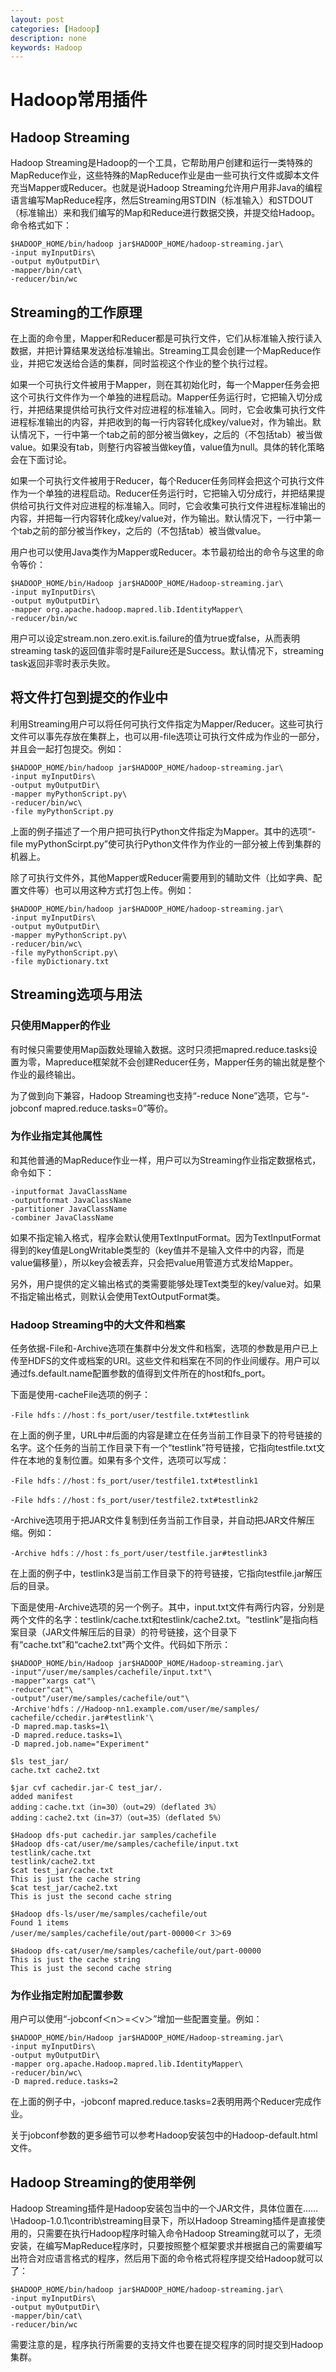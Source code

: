 ```yaml
---
layout: post
categories: [Hadoop]
description: none
keywords: Hadoop
---
```

# Hadoop常用插件

## Hadoop Streaming
Hadoop Streaming是Hadoop的一个工具，它帮助用户创建和运行一类特殊的MapReduce作业，这些特殊的MapReduce作业是由一些可执行文件或脚本文件充当Mapper或Reducer。也就是说Hadoop Streaming允许用户用非Java的编程语言编写MapReduce程序，然后Streaming用STDIN（标准输入）和STDOUT（标准输出）来和我们编写的Map和Reduce进行数据交换，并提交给Hadoop。命令格式如下：
```
$HADOOP_HOME/bin/hadoop jar$HADOOP_HOME/hadoop-streaming.jar\
-input myInputDirs\
-output myOutputDir\
-mapper/bin/cat\
-reducer/bin/wc
```

## Streaming的工作原理
在上面的命令里，Mapper和Reducer都是可执行文件，它们从标准输入按行读入数据，并把计算结果发送给标准输出。Streaming工具会创建一个MapReduce作业，并把它发送给合适的集群，同时监视这个作业的整个执行过程。

如果一个可执行文件被用于Mapper，则在其初始化时，每一个Mapper任务会把这个可执行文件作为一个单独的进程启动。Mapper任务运行时，它把输入切分成行，并把结果提供给可执行文件对应进程的标准输入。同时，它会收集可执行文件进程标准输出的内容，并把收到的每一行内容转化成key/value对，作为输出。默认情况下，一行中第一个tab之前的部分被当做key，之后的（不包括tab）被当做value。如果没有tab，则整行内容被当做key值，value值为null。具体的转化策略会在下面讨论。

如果一个可执行文件被用于Reducer，每个Reducer任务同样会把这个可执行文件作为一个单独的进程启动。Reducer任务运行时，它把输入切分成行，并把结果提供给可执行文件对应进程的标准输入。同时，它会收集可执行文件进程标准输出的内容，并把每一行内容转化成key/value对，作为输出。默认情况下，一行中第一个tab之前的部分被当作key，之后的（不包括tab）被当做value。

用户也可以使用Java类作为Mapper或Reducer。本节最初给出的命令与这里的命令等价：
```
$HADOOP_HOME/bin/Hadoop jar$HADOOP_HOME/Hadoop-streaming.jar\
-input myInputDirs\
-output myOutputDir\
-mapper org.apache.hadoop.mapred.lib.IdentityMapper\
-reducer/bin/wc
```
用户可以设定stream.non.zero.exit.is.failure的值为true或false，从而表明streaming task的返回值非零时是Failure还是Success。默认情况下，streaming task返回非零时表示失败。

## 将文件打包到提交的作业中
利用Streaming用户可以将任何可执行文件指定为Mapper/Reducer。这些可执行文件可以事先存放在集群上，也可以用-file选项让可执行文件成为作业的一部分，并且会一起打包提交。例如：
```
$HADOOP_HOME/bin/hadoop jar$HADOOP_HOME/hadoop-streaming.jar\
-input myInputDirs\
-output myOutputDir\
-mapper myPythonScript.py\
-reducer/bin/wc\
-file myPythonScript.py
```
上面的例子描述了一个用户把可执行Python文件指定为Mapper。其中的选项“-file myPythonScirpt.py”使可执行Python文件作为作业的一部分被上传到集群的机器上。

除了可执行文件外，其他Mapper或Reducer需要用到的辅助文件（比如字典、配置文件等）也可以用这种方式打包上传。例如：
```
$HADOOP_HOME/bin/hadoop jar$HADOOP_HOME/hadoop-streaming.jar\
-input myInputDirs\
-output myOutputDir\
-mapper myPythonScript.py\
-reducer/bin/wc\
-file myPythonScript.py\
-file myDictionary.txt
```

## Streaming选项与用法

### 只使用Mapper的作业
有时候只需要使用Map函数处理输入数据。这时只须把mapred.reduce.tasks设置为零，Mapreduce框架就不会创建Reducer任务，Mapper任务的输出就是整个作业的最终输出。

为了做到向下兼容，Hadoop Streaming也支持“-reduce None”选项，它与“-jobconf mapred.reduce.tasks=0”等价。

### 为作业指定其他属性
和其他普通的MapReduce作业一样，用户可以为Streaming作业指定数据格式，命令如下：
```
-inputformat JavaClassName
-outputformat JavaClassName
-partitioner JavaClassName
-combiner JavaClassName
```
如果不指定输入格式，程序会默认使用TextInputFormat。因为TextInputFormat得到的key值是LongWritable类型的（key值并不是输入文件中的内容，而是value偏移量），所以key会被丢弃，只会把value用管道方式发给Mapper。

另外，用户提供的定义输出格式的类需要能够处理Text类型的key/value对。如果不指定输出格式，则默认会使用TextOutputFormat类。

### Hadoop Streaming中的大文件和档案
任务依据-File和-Archive选项在集群中分发文件和档案，选项的参数是用户已上传至HDFS的文件或档案的URI。这些文件和档案在不同的作业间缓存。用户可以通过fs.default.name配置参数的值得到文件所在的host和fs_port。

下面是使用-cacheFile选项的例子：
```
-File hdfs：//host：fs_port/user/testfile.txt#testlink
```
在上面的例子里，URL中#后面的内容是建立在任务当前工作目录下的符号链接的名字。这个任务的当前工作目录下有一个“testlink”符号链接，它指向testfile.txt文件在本地的复制位置。如果有多个文件，选项可以写成：
```
-File hdfs：//host：fs_port/user/testfile1.txt#testlink1

-File hdfs：//host：fs_port/user/testfile2.txt#testlink2
```
-Archive选项用于把JAR文件复制到任务当前工作目录，并自动把JAR文件解压缩。例如：
```
-Archive hdfs：//host：fs_port/user/testfile.jar#testlink3
```
在上面的例子中，testlink3是当前工作目录下的符号链接，它指向testfile.jar解压后的目录。

下面是使用-Archive选项的另一个例子。其中，input.txt文件有两行内容，分别是两个文件的名字：testlink/cache.txt和testlink/cache2.txt。“testlink”是指向档案目录（JAR文件解压后的目录）的符号链接，这个目录下有“cache.txt”和“cache2.txt”两个文件。代码如下所示：
```
$HADOOP_HOME/bin/Hadoop jar$HADOOP_HOME/Hadoop-streaming.jar\
-input"/user/me/samples/cachefile/input.txt"\
-mapper"xargs cat"\
-reducer"cat"\
-output"/user/me/samples/cachefile/out"\
-Archive'hdfs：//Hadoop-nn1.example.com/user/me/samples/
cachefile/cchedir.jar#testlink'\
-D mapred.map.tasks=1\
-D mapred.reduce.tasks=1\
-D mapred.job.name="Experiment"

$ls test_jar/
cache.txt cache2.txt

$jar cvf cachedir.jar-C test_jar/.
added manifest
adding：cache.txt（in=30）（out=29）（deflated 3%）
adding：cache2.txt（in=37）（out=35）（deflated 5%）

$Hadoop dfs-put cachedir.jar samples/cachefile
$Hadoop dfs-cat/user/me/samples/cachefile/input.txt
testlink/cache.txt
testlink/cache2.txt
$cat test_jar/cache.txt
This is just the cache string
$cat test_jar/cache2.txt
This is just the second cache string

$Hadoop dfs-ls/user/me/samples/cachefile/out
Found 1 items
/user/me/samples/cachefile/out/part-00000＜r 3＞69

$Hadoop dfs-cat/user/me/samples/cachefile/out/part-00000
This is just the cache string
This is just the second cache string
```

### 为作业指定附加配置参数
用户可以使用“-jobconf＜n＞=＜v＞”增加一些配置变量。例如：
```
$HADOOP_HOME/bin/Hadoop jar$HADOOP_HOME/Hadoop-streaming.jar\
-input myInputDirs\
-output myOutputDir\
-mapper org.apache.Hadoop.mapred.lib.IdentityMapper\
-reducer/bin/wc\
-D mapred.reduce.tasks=2
```
在上面的例子中，-jobconf mapred.reduce.tasks=2表明用两个Reducer完成作业。

关于jobconf参数的更多细节可以参考Hadoop安装包中的Hadoop-default.html文件。

## Hadoop Streaming的使用举例
Hadoop Streaming插件是Hadoop安装包当中的一个JAR文件，具体位置在……\Hadoop-1.0.1\contrib\streaming目录下，所以Hadoop Streaming插件是直接使用的，只需要在执行Hadoop程序时输入命令Hadoop Streaming就可以了，无须安装，在编写MapReduce程序时，只要按照整个框架要求并根据自己的需要编写出符合对应语言格式的程序，然后用下面的命令格式将程序提交给Hadoop就可以了：
```
$HADOOP_HOME/bin/hadoop jar$HADOOP_HOME/hadoop-streaming.jar\
-input myInputDirs\
-output myOutputDir\
-mapper/bin/cat\
-reducer/bin/wc
```
需要注意的是，程序执行所需要的支持文件也要在提交程序的同时提交到Hadoop集群。












